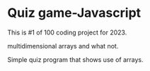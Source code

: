 # Quiz game-Javascript

This is #1 of 100 coding project for 2023.

 multidimensional arrays and what not.
 
 Simple quiz program that shows use of arrays.
 
 
